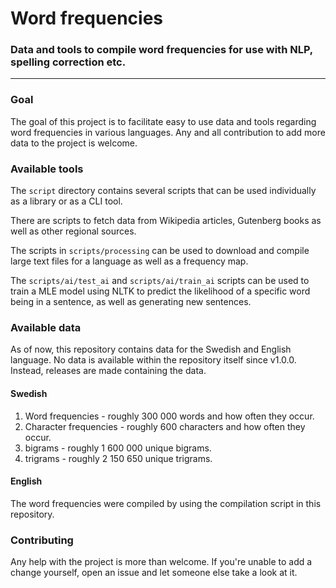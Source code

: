 # Word frequencies
### Data and tools to compile word frequencies for use with NLP, spelling correction etc.
***

### Goal

The goal of this project is to facilitate easy to use data and tools regarding word frequencies in various languages. Any and all contribution to add more data to the project is welcome.

### Available tools

The `script` directory contains several scripts that can be used individually as a library or as a CLI tool.

There are scripts to fetch data from Wikipedia articles, Gutenberg books as well as other regional sources.

The scripts in `scripts/processing` can be used to download and compile large text files for a language as well as a frequency map.

The `scripts/ai/test_ai` and `scripts/ai/train_ai` scripts can be used to train a MLE model using NLTK to predict the likelihood of a specific word being in a sentence, as well as generating new sentences.

### Available data

As of now, this repository contains data for the Swedish and English language. No data is available within the repository itself since v1.0.0. Instead, releases are made containing the data.

#### Swedish

1. Word frequencies - roughly 300 000 words and how often they occur.
1. Character frequencies - roughly 600 characters and how often they occur.
2. bigrams - roughly 1 600 000 unique bigrams.
3. trigrams - roughly 2 150 650 unique trigrams.

#### English

The word frequencies were compiled by using the compilation script in this repository.

### Contributing

Any help with the project is more than welcome. If you're unable to add a change yourself, open an issue and let someone else take a look at it.
